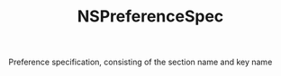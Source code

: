 ﻿---
uid: crmscript_ref_NSPreferenceSpec
title: NSPreferenceSpec
intellisense: Void.NSPreferenceSpec
keywords: NSPreferenceSpec
so.topic: reference
---

Preference specification, consisting of the section name and key name
